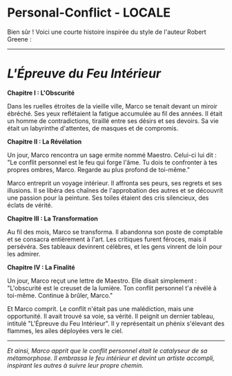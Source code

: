# Personal-Conflict  - LOCALE

Bien sûr ! Voici une courte histoire inspirée du style de l'auteur Robert Greene :

---

# *L'Épreuve du Feu Intérieur*

**Chapitre I : L'Obscurité**

Dans les ruelles étroites de la vieille ville, Marco se tenait devant un miroir ébréché. Ses yeux reflétaient la fatigue accumulée au fil des années. Il était un homme de contradictions, tiraillé entre ses désirs et ses devoirs. Sa vie était un labyrinthe d'attentes, de masques et de compromis.

**Chapitre II : La Révélation**

Un jour, Marco rencontra un sage ermite nommé Maestro. Celui-ci lui dit : "Le conflit personnel est le feu qui forge l'âme. Tu dois te confronter à tes propres ombres, Marco. Regarde au plus profond de toi-même."

Marco entreprit un voyage intérieur. Il affronta ses peurs, ses regrets et ses illusions. Il se libéra des chaînes de l'approbation des autres et se découvrit une passion pour la peinture. Ses toiles étaient des cris silencieux, des éclats de vérité.

**Chapitre III : La Transformation**

Au fil des mois, Marco se transforma. Il abandonna son poste de comptable et se consacra entièrement à l'art. Les critiques furent féroces, mais il persévéra. Ses tableaux devinrent célèbres, et les gens vinrent de loin pour les admirer.

**Chapitre IV : La Finalité**

Un jour, Marco reçut une lettre de Maestro. Elle disait simplement : "L'obscurité est le creuset de la lumière. Ton conflit personnel t'a révélé à toi-même. Continue à brûler, Marco."

Et Marco comprit. Le conflit n'était pas une malédiction, mais une opportunité. Il avait trouvé sa voie, sa vérité. Il peignit un dernier tableau, intitulé "L'Épreuve du Feu Intérieur". Il y représentait un phénix s'élevant des flammes, les ailes déployées vers le ciel.

---

*Et ainsi, Marco apprit que le conflit personnel était le catalyseur de sa métamorphose. Il embrassa le feu intérieur et devint un artiste accompli, inspirant les autres à suivre leur propre chemin.*


